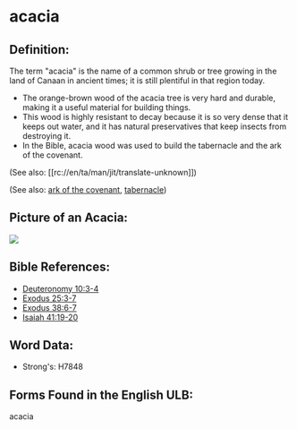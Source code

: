 # acacia

## Definition:

The term "acacia" is the name of a common shrub or tree growing in the land of Canaan in ancient times; it is still plentiful in that region today.

* The orange-brown wood of the acacia tree is very hard and durable, making it a useful material for building things.
* This wood is highly resistant to decay because it is so very dense that it keeps out water, and it has natural preservatives that keep insects from destroying it.
* In the Bible, acacia wood was used to build the tabernacle and the ark of the covenant.

(See also: [[rc://en/ta/man/jit/translate-unknown]])

(See also: [ark of the covenant](../kt/arkofthecovenant.md), [tabernacle](../kt/tabernacle.md))

## Picture of an Acacia:

<a href="https://content.bibletranslationtools.org/WycliffeAssociates/en_tw/raw/branch/master/PNGs/a/Acacia_line.png"><img src="https://content.bibletranslationtools.org/WycliffeAssociates/en_tw/raw/branch/master/PNGs/a/Acacia_line.png" ></a>

## Bible References:

* [Deuteronomy 10:3-4](rc://en/tn/help/deu/10/03)
* [Exodus 25:3-7](rc://en/tn/help/exo/25/03)
* [Exodus 38:6-7](rc://en/tn/help/exo/38/06)
* [Isaiah 41:19-20](rc://en/tn/help/isa/41/19)

## Word Data:

* Strong's: H7848

## Forms Found in the English ULB:

acacia

